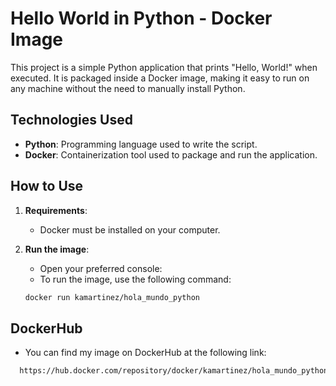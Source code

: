 # Hello World in Python - Docker Image

This project is a simple Python application that prints "Hello, World!" when executed. It is packaged inside a Docker image, making it easy to run on any machine without the need to manually install Python.

## Technologies Used

- **Python**: Programming language used to write the script.
- **Docker**: Containerization tool used to package and run the application.

## How to Use

1. **Requirements**:
   - Docker must be installed on your computer.

2. **Run the image**:
   - Open your preferred console:
   - To run the image, use the following command:

   ```bash
   docker run kamartinez/hola_mundo_python

## DockerHub
- You can find my image on DockerHub at the following link:

 ```bash
   https://hub.docker.com/repository/docker/kamartinez/hola_mundo_python/general